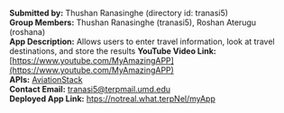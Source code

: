 **Submitted by:** Thushan Ranasinghe (directory id: tranasi5)  
**Group Members:** Thushan Ranasinghe (tranasi5), Roshan Aterugu (roshana)  
**App Description:** Allows users to enter travel information, look at travel destinations, and store the results
**YouTube Video Link:** [https://www.youtube.com/MyAmazingAPP](https://www.youtube.com/MyAmazingAPP)  
**APIs:** [AviationStack](https://aviationstack.com)  
**Contact Email:** tranasi5@terpmail.umd.edu  
**Deployed App Link:** [htps://notreal.what.terpNel/myApp](https://dreamifytravels.onrender.com/)
